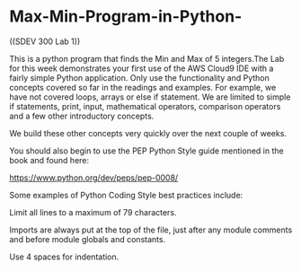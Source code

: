 # Max-Min-Program-in-Python-
((SDEV 300 Lab 1)) 


This is a python program that finds the Min and Max of 5 integers.The Lab for this week demonstrates your first use of the AWS Cloud9 IDE with a fairly simple Python application. Only use the functionality and Python concepts covered so far in the readings and examples. For example, we have not covered loops, arrays or else if statement. We are limited to simple if statements, print, input, mathematical operators, comparison operators and a few other introductory concepts.

We build these other concepts very quickly over the next couple of weeks.

You should also begin to use the PEP Python Style guide mentioned in the book and found here:

https://www.python.org/dev/peps/pep-0008/

Some examples of Python Coding Style best practices include:

Limit all lines to a maximum of 79 characters.

Imports are always put at the top of the file, just after any module comments and before module globals and constants.

Use 4 spaces for indentation.
